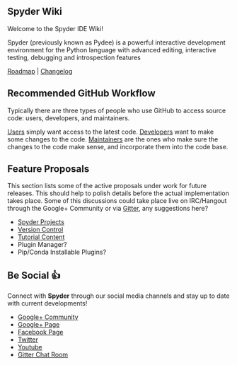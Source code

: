 ## Spyder Wiki
Welcome to the Spyder IDE Wiki!

Spyder (previously known as Pydee) is a powerful interactive development environment for the Python language with advanced editing, interactive testing, debugging and introspection features

[Roadmap](https://github.com/spyder-ide/spyder/wiki/Roadmap) | [Changelog](https://github.com/spyder-ide/spyder/wiki/Changelog)

## Recommended GitHub Workflow
Typically there are three types of people who use GitHub to access source code:
users, developers, and maintainers. 

[Users](https://github.com/spyder-ide/spyder/wiki/Github-Recommended-Workflow#Users) simply want access to the latest
code. [Developers](https://github.com/spyder-ide/spyder/wiki/Github-Recommended-Workflow#Developers) want to make some changes to the code. [Maintainers](https://github.com/spyder-ide/spyder/wiki/Github-Recommended-Workflow#Maintainers) are the
ones who make sure the changes to the code make sense, and incorporate them
into the code base.

## Feature Proposals
This section lists some of the active proposals under work for future releases. This should help to polish details before the actual implementation takes place. Some of this discussions could take place live on IRC/Hangout through the Google+ Community or via [Gitter](https://gitter.im/), any suggestions here?

* [Spyder Projects](https://github.com/spyder-ide/spyder/wiki/Proposal-Projects)
* [Version Control](https://github.com/spyder-ide/spyder/wiki/Proposal-Version-Control)
* [Tutorial Content](https://github.com/spyder-ide/spyder/wiki/Proposal-Tutorial-Content)
* Plugin Manager?
* Pip/Conda Installable Plugins?

## Be Social :+1: 
Connect with **Spyder** through our social media channels and stay up to date with current developments!
 
* [Google+ Community](https://plus.google.com/communities/112932801653352854842)
* [Google+ Page](https://plus.google.com/107193318474220481102/posts)
* [Facebook Page](https://www.facebook.com/SpyderIDE)
* [Twitter](https://www.twitter.com/Spyder_IDE)
* [Youtube](https://www.youtube.com/channel/UCK0uCG7DVzKUAhaw8veitkw)
* [Gitter Chat Room](https://gitter.im/spyder-ide/public)